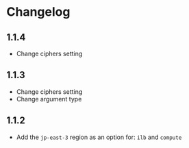 # Changelog

## 1.1.4

* Change ciphers setting

## 1.1.3

* Change ciphers setting
* Change argument type

## 1.1.2

* Add the `jp-east-3` region as an option for: `ilb` and `compute`
